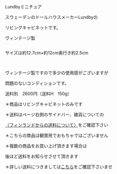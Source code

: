 <link rel="stylesheet" type="text/css" href="/assets/css/styles.css">

Lundbyミニチュア

スウェーデンのドールハウスメーカーLundbyの

リビングキャビネットです。

ヴィンテージ製

<img alt="" src="http://blog.cnobi.jp/v1/blog/user/71e35865e9e62f3f9d70420d6124d2ab/1504448921"/> 

サイズは約12.7cm×約12cm奥行き約2.5cm

<img alt="" src="http://blog.cnobi.jp/v1/blog/user/71e35865e9e62f3f9d70420d6124d2ab/1504448927"/> 

<img alt="" src="http://blog.cnobi.jp/v1/blog/user/71e35865e9e62f3f9d70420d6124d2ab/1504448928"/> 

<img alt="" src="http://blog.cnobi.jp/v1/blog/user/71e35865e9e62f3f9d70420d6124d2ab/1504448929"/> 

ヴィンテージ製ですので多少の使用感がございますが

問題のないコンディションです。

送料別　2600円（送料H　150g）

＊商品はリビングキャビネットのみです

＊送料はページ右側のサイドバー、雑貨についての

[〈フィンランドからの送料について〉](https://dkzakka.github.io/2005/03/31/雑貨について.html)をご確認下さい

＊こちらの商品は観賞用でおもちゃではございません

＊複数の商品をお買い上げ頂きます場合は 

後ほど送料をお知らせさせて頂きます

＊詳しい送料につきましては[こちら](http://dkzakka.blog.shinobi.jp/Entry/3385/)をご確認下さいませ